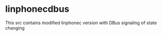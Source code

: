 linphonecdbus
=============

This src contains modified linphonec version with DBus signaling of state changing
